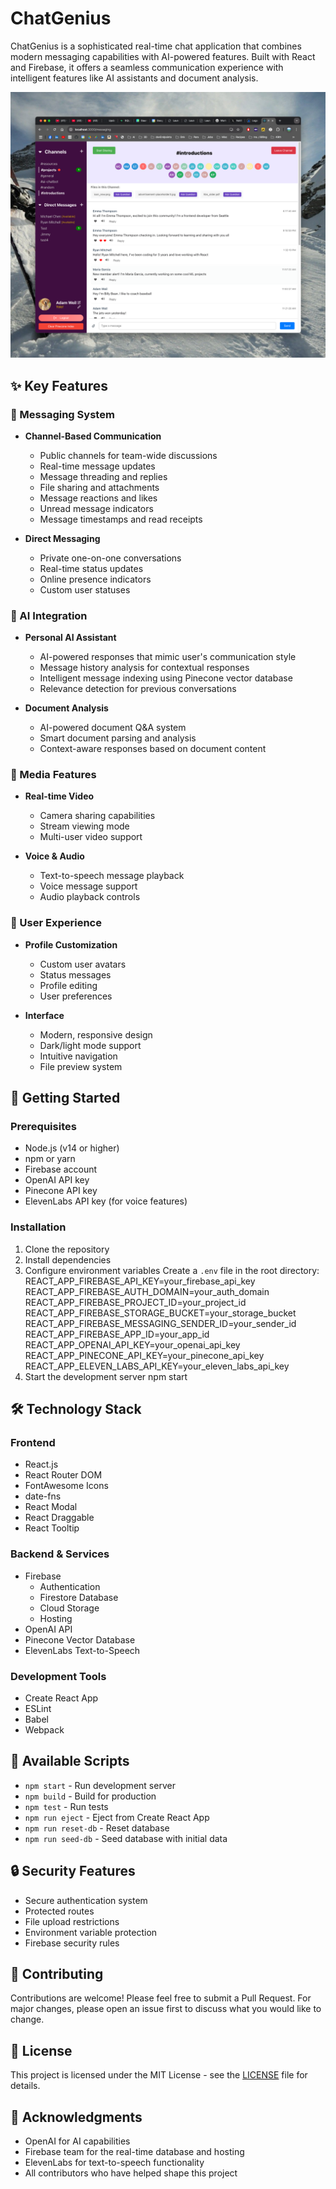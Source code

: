 # ChatGenius

ChatGenius is a sophisticated real-time chat application that combines modern messaging capabilities with AI-powered features. Built with React and Firebase, it offers a seamless communication experience with intelligent features like AI assistants and document analysis.

![ChatGenius Interface](public/chatgenius-screenshot.png)

## ✨ Key Features

### 💬 Messaging System
- **Channel-Based Communication**
  - Public channels for team-wide discussions
  - Real-time message updates
  - Message threading and replies
  - File sharing and attachments
  - Message reactions and likes
  - Unread message indicators
  - Message timestamps and read receipts

- **Direct Messaging**
  - Private one-on-one conversations
  - Real-time status updates
  - Online presence indicators
  - Custom user statuses

### 🤖 AI Integration
- **Personal AI Assistant**
  - AI-powered responses that mimic user's communication style
  - Message history analysis for contextual responses
  - Intelligent message indexing using Pinecone vector database
  - Relevance detection for previous conversations

- **Document Analysis**
  - AI-powered document Q&A system
  - Smart document parsing and analysis
  - Context-aware responses based on document content

### 🎥 Media Features
- **Real-time Video**
  - Camera sharing capabilities
  - Stream viewing mode
  - Multi-user video support

- **Voice & Audio**
  - Text-to-speech message playback
  - Voice message support
  - Audio playback controls

### 👤 User Experience
- **Profile Customization**
  - Custom user avatars
  - Status messages
  - Profile editing
  - User preferences

- **Interface**
  - Modern, responsive design
  - Dark/light mode support
  - Intuitive navigation
  - File preview system

## 🚀 Getting Started

### Prerequisites
- Node.js (v14 or higher)
- npm or yarn
- Firebase account
- OpenAI API key
- Pinecone API key
- ElevenLabs API key (for voice features)

### Installation

1. Clone the repository
2. Install dependencies
3. Configure environment variables
    Create a `.env` file in the root directory:
        REACT_APP_FIREBASE_API_KEY=your_firebase_api_key
        REACT_APP_FIREBASE_AUTH_DOMAIN=your_auth_domain
        REACT_APP_FIREBASE_PROJECT_ID=your_project_id
        REACT_APP_FIREBASE_STORAGE_BUCKET=your_storage_bucket
        REACT_APP_FIREBASE_MESSAGING_SENDER_ID=your_sender_id
        REACT_APP_FIREBASE_APP_ID=your_app_id
        REACT_APP_OPENAI_API_KEY=your_openai_api_key
        REACT_APP_PINECONE_API_KEY=your_pinecone_api_key
        REACT_APP_ELEVEN_LABS_API_KEY=your_eleven_labs_api_key
4. Start the development server
    npm start

## 🛠️ Technology Stack

### Frontend
- React.js
- React Router DOM
- FontAwesome Icons
- date-fns
- React Modal
- React Draggable
- React Tooltip

### Backend & Services
- Firebase
  - Authentication
  - Firestore Database
  - Cloud Storage
  - Hosting
- OpenAI API
- Pinecone Vector Database
- ElevenLabs Text-to-Speech

### Development Tools
- Create React App
- ESLint
- Babel
- Webpack

## 📱 Available Scripts

- `npm start` - Run development server
- `npm build` - Build for production
- `npm test` - Run tests
- `npm run eject` - Eject from Create React App
- `npm run reset-db` - Reset database
- `npm run seed-db` - Seed database with initial data

## 🔒 Security Features

- Secure authentication system
- Protected routes
- File upload restrictions
- Environment variable protection
- Firebase security rules

## 🤝 Contributing

Contributions are welcome! Please feel free to submit a Pull Request. For major changes, please open an issue first to discuss what you would like to change.

## 📄 License

This project is licensed under the MIT License - see the [LICENSE](LICENSE) file for details.

## 👏 Acknowledgments

- OpenAI for AI capabilities
- Firebase team for the real-time database and hosting
- ElevenLabs for text-to-speech functionality
- All contributors who have helped shape this project
